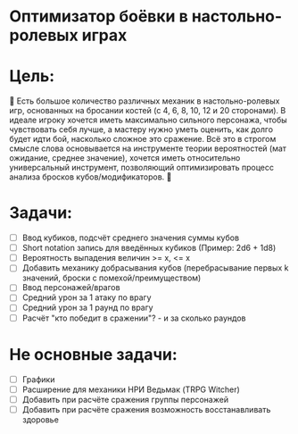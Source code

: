 # Оптимизатор боёвки в настольно-ролевых играх

# Цель: 
🎲 Есть большое количество различных механик в настольно-ролевых игр, основанных на бросании костей (с 4, 6, 8, 10, 12 и 20 сторонами). В идеале игроку хочется иметь максимально сильного персонажа, чтобы чувствовать себя лучше, а мастеру нужно уметь оценить, как долго будет идти бой, насколько сложное это сражение. Всё это в строгом смысле слова основывается на инструменте теории вероятностей (мат ожидание, среднее значение), хочется иметь относительно универсальный инструмент, позволяющий оптимизировать процесс анализа бросков кубов/модификаторов. 🎲

# Задачи:

- [ ] Ввод кубиков, подсчёт среднего значения суммы кубов
- [ ] Short notation запись для введённых кубиков (Пример: 2d6 + 1d8)
- [ ] Вероятность выпадения величин >= x, <= x
- [ ] Добавить механику добрасывания кубов (перебрасывание первых k значений, броски с помехой/преимуществом)
- [ ] Ввод персонажей/врагов
- [ ] Средний урон за 1 атаку по врагу
- [ ] Средний урон за 1 раунд по врагу
- [ ] Расчёт "кто победит в сражении"? - и за сколько раундов

# Не основные задачи:

- [ ] Графики
- [ ] Расширение для механики НРИ Ведьмак (TRPG Witcher)
- [ ] Добавить при расчёте сражения группы персонажей
- [ ] Добавить при расчёте сражения возможность восстанавливать здоровье
